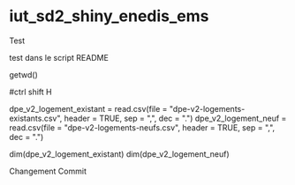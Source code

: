 # iut_sd2_shiny_enedis_ems
Test


test dans le script README

getwd()

#ctrl shift H

dpe_v2_logement_existant = read.csv(file = "dpe-v2-logements-existants.csv", header = TRUE, sep = ",", dec = ".")
dpe_v2_logement_neuf = read.csv(file = "dpe-v2-logements-neufs.csv", header = TRUE, sep = ",", dec = ".")

dim(dpe_v2_logement_existant)
dim(dpe_v2_logement_neuf)



Changement Commit
